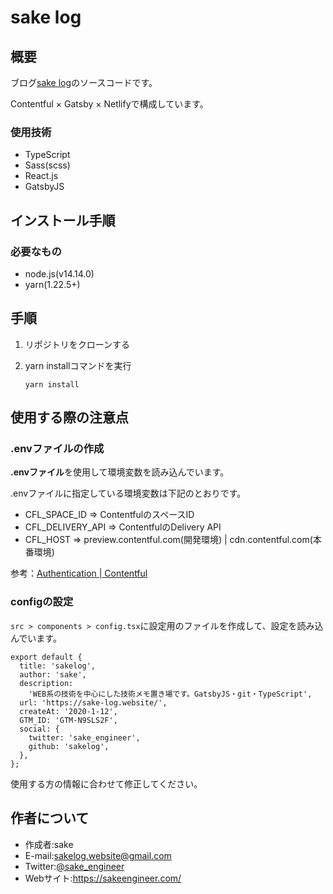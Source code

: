 # sake log

## 概要

ブログ[sake log](https://sake-log.website/)のソースコードです。

Contentful × Gatsby × Netlifyで構成しています。

### 使用技術

* TypeScript
* Sass(scss)
* React.js
* GatsbyJS

## インストール手順

### 必要なもの

* node.js(v14.14.0)
* yarn(1.22.5+)

## 手順

1. リポジトリをクローンする

2. yarn installコマンドを実行

   ```shell
   yarn install
   ```

## 使用する際の注意点

### .envファイルの作成

**.envファイル**を使用して環境変数を読み込んでいます。

.envファイルに指定している環境変数は下記のとおりです。

* CFL_SPACE_ID => ContentfulのスペースID
* CFL_DELIVERY_API => ContentfulのDelivery API
* CFL_HOST => preview.contentful.com(開発環境) | cdn.contentful.com(本番環境)

参考：[Authentication | Contentful](https://www.contentful.com/developers/docs/references/authentication/)

### configの設定

`src > components > config.tsx`に設定用のファイルを作成して、設定を読み込んでいます。

```tsx
export default {
  title: 'sakelog',
  author: 'sake',
  description:
    'WEB系の技術を中心にした技術メモ置き場です。GatsbyJS・git・TypeScript',
  url: 'https://sake-log.website/',
  createAt: '2020-1-12',
  GTM_ID: 'GTM-N9SLS2F',
  social: {
    twitter: 'sake_engineer',
    github: 'sakelog',
  },
};
```

使用する方の情報に合わせて修正してください。

## 作者について

* 作成者:sake
* E-mail:sakelog.website@gmail.com
* Twitter:[@sake_engineer](https://twitter.com/sake_engineer)
* Webサイト:<https://sakeengineer.com/>
